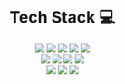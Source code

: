 <h1 align="center">Tech Stack 💻</h1>
<div align="center">
  <img src="https://img.shields.io/badge/JavaScript-F7DF1E?logo=JavaScript&logoColor=black&style=for-the-badge" />
  <img src="https://img.shields.io/badge/React-61DAFB?logo=React&logoColor=black&style=for-the-badge" />
  <img src="https://img.shields.io/badge/vue.js-4FC08D?style=for-the-badge&logo=vue.js&logoColor=white">
 <img src="https://img.shields.io/badge/TypeScript-3178C6?style=for-the-badge&logo=TypeScript&logoColor=white">
 <img src="https://img.shields.io/badge/Next.js-000000?style=for-the-badge&logo=Next.js&logoColor=white">

<br/>
<img src="https://img.shields.io/badge/node.js-339933?style=for-the-badge&logo=Node.js&logoColor=white">
<img src="https://img.shields.io/badg`e/Express-black?logo=Express&logoColor=#000000&style=for-the-badge" `/>
  <img src="https://img.shields.io/badge/Python-3776AB?logo=Python&logoColor=white&style=for-the-badge" />
<img src="https://img.shields.io/badge/Django-092E20?logo=Django&logoColor=white&style=for-the-badge" />
<br/>
<img src="https://img.shields.io/badge/MySQL-4479A1?logo=MySQL&logoColor=white&style=for-the-badge" />

<img src="https://img.shields.io/badge/oracle-F80000?style=for-the-badge&logo=oracle&logoColor=white">
<img src="https://img.shields.io/badge/AWS-232F3E?logo=AmazonAWS&logoColor=white&style=for-the-badge" />
<br/>


</div>
